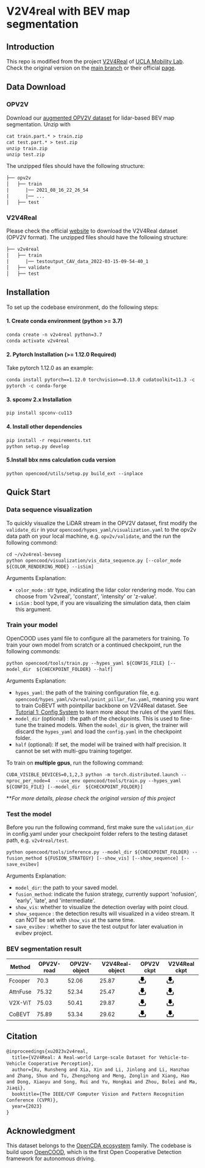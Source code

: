 # V2V4real with BEV map segmentation

## Introduction
This repo is modified from the project [V2V4Real](https://github.com/ucla-mobility/V2V4Real) of [UCLA Mobility Lab](https://mobility-lab.seas.ucla.edu/).
Check the original version on the [main branch](https://github.com/YuanYunshuang/v2v4real-bevseg/tree/main) or their official [page](https://research.seas.ucla.edu/mobility-lab/v2v4real/).


## Data Download
### OPV2V
Download our [augmented OPV2V dataset](https://seafile.cloud.uni-hannover.de/d/c88d1cc85e7e4cae929f/) for lidar-based BEV map segmentation. 
Unzip with 
```shell
cat train.part.* > train.zip
cat test.part.* > test.zip
unzip train.zip
unzip test.zip
```
The unzipped files should have the following structure:
```shell
├── opv2v
│   ├── train
|      |── 2021_08_16_22_26_54
|      |── ...
│   ├── test
```
### V2V4Real
Please check the official [website](https://research.seas.ucla.edu/mobility-lab/v2v4real/) to download the V2V4Real dataset (OPV2V format).
The unzipped files should have the following structure:
```shell
├── v2v4real
│   ├── train
|      |── testoutput_CAV_data_2022-03-15-09-54-40_1
│   ├── validate
│   ├── test
```
## Installation
To set up the codebase environment, do the following steps:
#### 1. Create conda environment (python >= 3.7)
```shell
conda create -n v2v4real python=3.7
conda activate v2v4real
```
#### 2. Pytorch Installation (>= 1.12.0 Required)
Take pytorch 1.12.0 as an example:
```shell
conda install pytorch==1.12.0 torchvision==0.13.0 cudatoolkit=11.3 -c pytorch -c conda-forge
```
#### 3. spconv 2.x Installation
```shell
pip install spconv-cu113
```
#### 4. Install other dependencies
```shell
pip install -r requirements.txt
python setup.py develop
```
#### 5.Install bbx nms calculation cuda version
```shell
python opencood/utils/setup.py build_ext --inplace
```

## Quick Start
### Data sequence visualization
To quickly visualize the LiDAR stream in the OPV2V dataset, first modify the `validate_dir`
in your `opencood/hypes_yaml/visualization.yaml` to the opv2v data path on your local machine, e.g. `opv2v/validate`,
and the run the following commond:
```shell
cd ~/v2v4real-bevseg
python opencood/visualization/vis_data_sequence.py [--color_mode ${COLOR_RENDERING_MODE} --isSim]
```
Arguments Explanation:
- `color_mode` : str type, indicating the lidar color rendering mode. You can choose from 'v2vreal', 'constant', 'intensity' or 'z-value'.
- `isSim` : bool type, if you are visualizing the simulation data, then claim this argument.

### Train your model
OpenCOOD uses yaml file to configure all the parameters for training. To train your own model
from scratch or a continued checkpoint, run the following commonds:
```shell
python opencood/tools/train.py --hypes_yaml ${CONFIG_FILE} [--model_dir  ${CHECKPOINT_FOLDER} --half]
```
Arguments Explanation:
- `hypes_yaml`: the path of the training configuration file, e.g. `opencood/hypes_yaml/v2vreal/point_pillar_fax.yaml`, meaning you want to train
CoBEVT with pointpillar backbone on V2V4Real dataset. See [Tutorial 1: Config System](https://opencood.readthedocs.io/en/latest/md_files/config_tutorial.html) to learn more about the rules of the yaml files.
- `model_dir` (optional) : the path of the checkpoints. This is used to fine-tune the trained models. When the `model_dir` is
given, the trainer will discard the `hypes_yaml` and load the `config.yaml` in the checkpoint folder.
- `half` (optional): If set, the model will be trained with half precision. It cannot be set with multi-gpu training togetger.

To train on **multiple gpus**, run the following command:
```
CUDA_VISIBLE_DEVICES=0,1,2,3 python -m torch.distributed.launch --nproc_per_node=4  --use_env opencood/tools/train.py --hypes_yaml ${CONFIG_FILE} [--model_dir  ${CHECKPOINT_FOLDER}]
```
**_For more details, please check the original version of this project_

### Test the model
Before you run the following command, first make sure the `validation_dir` in config.yaml under your checkpoint folder
refers to the testing dataset path, e.g. `v2v4real/test`.

```shell
python opencood/tools/inference.py --model_dir ${CHECKPOINT_FOLDER} --fusion_method ${FUSION_STRATEGY} [--show_vis] [--show_sequence] [--save_evibev]
```
Arguments Explanation:
- `model_dir`: the path to your saved model.
- `fusion_method`: indicate the fusion strategy, currently support 'nofusion', 'early', 'late', and 'intermediate'.
- `show_vis`: whether to visualize the detection overlay with point cloud.
- `show_sequence` : the detection results will visualized in a video stream. It can NOT be set with `show_vis` at the same time.
- `save_evibev` : whether to save the test output for later evaluation in evibev project.

### BEV segmentation result

| Method   | OPV2V-road | OPV2V-object | V2V4Real-object | OPV2V ckpt                                                                                                                            | V2V4Real ckpt |
|----------|------------|--------------|-----------------|---------------------------------------------------------------------------------------------------------------------------------------|---------------|
| Fcooper  | 70.3       | 52.06        | 25.87           | [<img src="./imgs/download.png" alt="drawing" width="20"/>](https://seafile.cloud.uni-hannover.de/d/e6bcab88954443bca0cc/) | [<img src="./imgs/download.png" alt="drawing" width="20"/>](https://seafile.cloud.uni-hannover.de/d/c4b038c7ff014d058d1f/) |
| AttnFuse | 75.32      | 52.34        | 25.47           | [<img src="./imgs/download.png" alt="drawing" width="20"/>](https://seafile.cloud.uni-hannover.de/d/82cec5d502ef4e4f8aba/) | [<img src="./imgs/download.png" alt="drawing" width="20"/>](https://seafile.cloud.uni-hannover.de/d/a880908e443d4ccbb43c/) |
| V2X-ViT  | 75.03      | 50.41        | 29.87           | [<img src="./imgs/download.png" alt="drawing" width="20"/>](https://seafile.cloud.uni-hannover.de/d/12bfe53fd82d42e583a2/) | [<img src="./imgs/download.png" alt="drawing" width="20"/>](https://seafile.cloud.uni-hannover.de/d/229f8268a0924d5e89a9/) |
| CoBEVT   | 75.89      | 53.34        | 29.62           | [<img src="./imgs/download.png" alt="drawing" width="20"/>](https://seafile.cloud.uni-hannover.de/d/9d8db83dc2c54646b150/) | [<img src="./imgs/download.png" alt="drawing" width="20"/>](https://seafile.cloud.uni-hannover.de/d/b3780d91640a4d8dbf8a/) |


## Citation
```shell
@inproceedings{xu2023v2v4real,
  title={V2V4Real: A Real-world Large-scale Dataset for Vehicle-to-Vehicle Cooperative Perception},
  author={Xu, Runsheng and Xia, Xin and Li, Jinlong and Li, Hanzhao and Zhang, Shuo and Tu, Zhengzhong and Meng, Zonglin and Xiang, Hao and Dong, Xiaoyu and Song, Rui and Yu, Hongkai and Zhou, Bolei and Ma, Jiaqi},
  booktitle={The IEEE/CVF Computer Vision and Pattern Recognition Conference (CVPR)},
  year={2023}
}
```

## Acknowledgment
This dataset belongs to the [OpenCDA ecosystem](https://arxiv.org/abs/2301.07325) family. The codebase is build upon [OpenCOOD](https://github.com/DerrickXuNu/OpenCOOD), which is the first Open Cooperative Detection framework for autonomous driving.